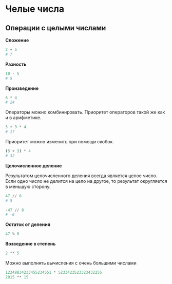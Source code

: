 # Челые числа

## Операции с целыми числами
**Сложение**

```python
2 + 5
# 7
```

**Разность**

```python
10 - 5
# 5
```

**Произведение**

```python
6 * 4
# 24
```

Операторы можно комбинировать. Приоритет операторов такой же как и в арифметике.

```python
5 + 3 * 4
# 17
```

Приоритет можно изменить при помощи скобок.

```python
(5 + 3) * 4
# 32
```

**Целочисленное деление**

Результатом целочисленного деления всегда является целое число. Если одно число не делится на цело на другое, то результат округляется в меньшую сторону.

```python
47 // 8
# 5

-47 // 8
# -6
```

**Остаток от деления**

```python
47 % 8
```

**Возведение в степень**

```python
2 ** 5
```

Можно выполнять вычисления с очень большими числами

```python
12348834233455234551 * 5233423523323432255
2015 ** 15
```

